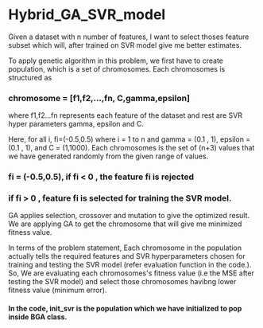 # Hybrid_GA_SVR_model

Given a dataset with n number of features, I want to select thoses feature subset which will, after trained on SVR model give me better estimates. 

To apply genetic algorithm in this problem, we first have to create population, which is a set of chromosomes. Each chromosomes is structured as 

### chromosome = [f1,f2,...,fn, C,gamma,epsilon] 

where f1,f2...fn represents each feature of the dataset and rest are SVR hyper parameters gamma, epsilon and C.

Here, for all i, fi=(-0.5,0.5) where i = 1 to n and gamma = (0.1 , 1), epsilon = (0.1 , 1), and C = (1,1000).
Each chromosomes is the set of (n+3) values that we have generated randomly from the given range of values.


### fi = (-0.5,0.5), if  fi < 0 , the feature fi is rejected
###                  if fi > 0 , feature fi is selected for training the SVR model.
                 
   
   
GA applies selection, crossover and mutation to give the optimized result. We are applying GA to get the chromosome that will give me minimized fitness value. 


In terms of the problem statement, Each chromosome in the population actually tells the required features and SVR hyperparameters chosen for training and testing the SVR model (refer evaluation function in the code.). So, We are evaluating each chromosomes's fitness value (i.e the MSE after testing the SVR model) and select those chromosomes havibng lower fitness value (minimum error). 


#### In the code, init_svr is the population which we have initialized to pop inside BGA class.
                 
                 
